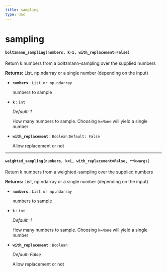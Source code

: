 ```yaml
---
title: sampling
type: doc
---
```


# sampling

#### `boltzmann_sampling(numbers, k=1, with_replacement=False)`

Return k numbers from a boltzmann-sampling over the supplied numbers

**Returns:** List, np.ndarray or a single number (depending on the input)

- **`numbers`** : `List or np.ndarray`

   numbers to sample
- **`k`** : `int` 

  _Default: 1_

   How many numbers to sample. Choosing `k=None` will yield a single number
- **`with_replacement`** : `Boolean` `Default: False`

   Allow replacement or not

__________________
 
#### `weighted_sampling(numbers, k=1, with_replacement=False, **kwargs)`

Return k numbers from a weighted-sampling over the supplied numbers

**Returns:** List, np.ndarray or a single number (depending on the input)

- **`numbers`** : `List or np.ndarray`

   numbers to sample
- **`k`** : `int`
 
  _Default: 1_
  
   How many numbers to sample. Choosing `k=None` will yield a single number
- **`with_replacement`** : `Boolean` 

  _Default: False_

   Allow replacement or not
